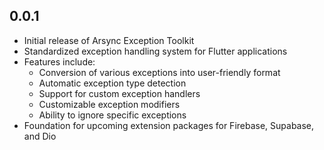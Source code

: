 ## 0.0.1

* Initial release of Arsync Exception Toolkit
* Standardized exception handling system for Flutter applications
* Features include:
  * Conversion of various exceptions into user-friendly format
  * Automatic exception type detection
  * Support for custom exception handlers
  * Customizable exception modifiers
  * Ability to ignore specific exceptions
* Foundation for upcoming extension packages for Firebase, Supabase, and Dio
